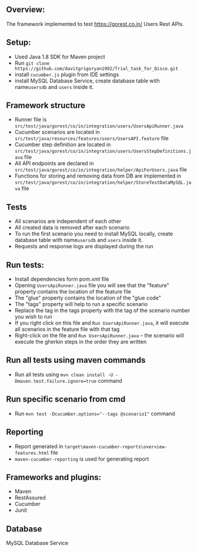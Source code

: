 ## Overview:
The framework implemented to test https://gorest.co.in/ Users Rest APIs.

## Setup:
* Used Java 1.8 SDK for Maven project 
* Run `git clone https://github.com/davitgrigoryan1992/Trial_task_for_Disco.git`
* install `cucumber.js` plugin from IDE settings
* install MySQL Database Service, create database table with name`usersdb` and `users` inside it.

## Framework structure
* Runner file is `src/test/java/gorest/co/in/integration/users/UsersApiRunner.java`
* Cucumber scenarios are located in `src/test/java/resources/features/users/UsersAPI.feature` file
* Cucumber step definition are located in `src/test/java/gorest/co/in/integration/users/UsersStepDefinitions.java` file
* All API endpoints are declared in `src/test/java/gorest/co/in/integration/helper/ApiForUsers.java` file
* Functions for storing and removing data from DB are implemented in `src/test/java/gorest/co/in/integration/helper/StoreTestDataMySQL.java` file

## Tests
* All scenarios are independent of each other
* All created data is removed after each scenario
* To run the first scenario you need to install MySQL locally, create database table with name`usersdb` and `users`
 inside it.
* Requests and response logs are displayed during the run

## Run tests:
* Install dependencies form pom.xml file
* Opening `UsersApiRunner.java` file you will see that the "feature" property contains the location of the feature file
* The "glue" property contains the location of the "glue code"
* The "tags" property will help to run a specific scenario 
* Replace the tag in the tags property with the tag of the scenario number you wish to run
* If you right click on this file and `Run UsersApiRunner.java`, it will execute all scenarios in the feature file with that tag
* Right-click on the file and `Run UsersApiRunner.java` – the scenario will execute the gherkin steps in the order they are written

## Run all tests using maven commands
* Run all tests using `mvn clean install -U -Dmaven.test.failure.ignore=true` command

## Run specific scenario from cmd 
* Run `mvn test -Dcucumber.options="--tags @scenario1"` command

## Reporting
* Report generated in `target\maven-cucumber-reports\overview-features.html` file
* `maven-cucumber-reporting` is used for generating report

## Frameworks and plugins:
* Maven
* RestAssured
* Cucumber 
* Junit

## Database
MySQL Database Service
